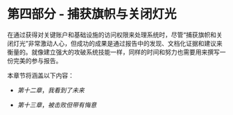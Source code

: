 # 第四部分 - 捕获旗帜与关闭灯光

在通过获得对关键账户和基础设施的访问权限来处理系统时，尽管“捕获旗帜和关闭灯光”非常激动人心，但成功的成果是通过报告中的发现、文档化证据和建议来衡量的。就像建立强大的攻破系统技能一样，同样的时间和努力也需要用来撰写一份完美的参与报告。

本章节将涵盖以下内容：

+   *第十二章*，*我看到了未来*

+   *第十三章*，*被击败但带有悔意*
